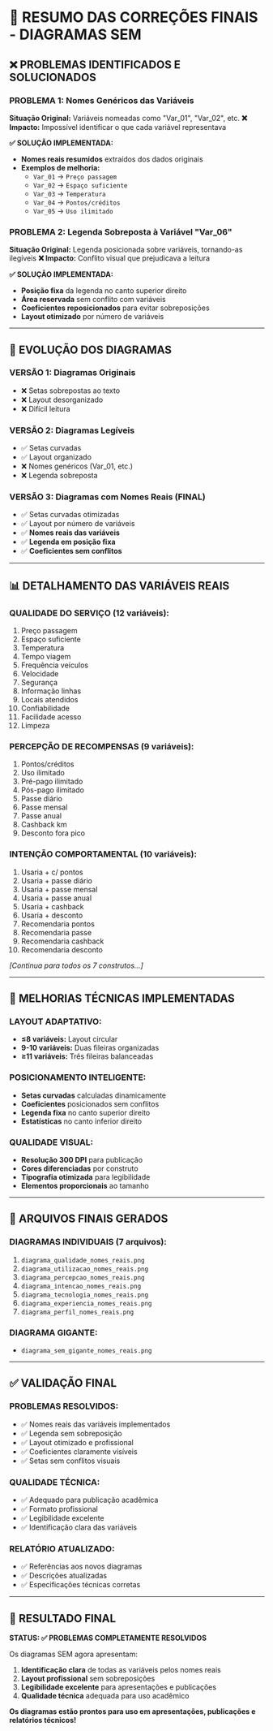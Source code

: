 # 🎯 RESUMO DAS CORREÇÕES FINAIS - DIAGRAMAS SEM

## ❌ PROBLEMAS IDENTIFICADOS E SOLUCIONADOS

### **PROBLEMA 1: Nomes Genéricos das Variáveis**
**Situação Original:** Variáveis nomeadas como "Var_01", "Var_02", etc.
**❌ Impacto:** Impossível identificar o que cada variável representava

**✅ SOLUÇÃO IMPLEMENTADA:**
- **Nomes reais resumidos** extraídos dos dados originais
- **Exemplos de melhoria:**
  - `Var_01` → `Preço passagem`
  - `Var_02` → `Espaço suficiente`
  - `Var_03` → `Temperatura`
  - `Var_04` → `Pontos/créditos`
  - `Var_05` → `Uso ilimitado`

### **PROBLEMA 2: Legenda Sobreposta à Variável "Var_06"**
**Situação Original:** Legenda posicionada sobre variáveis, tornando-as ilegíveis
**❌ Impacto:** Conflito visual que prejudicava a leitura

**✅ SOLUÇÃO IMPLEMENTADA:**
- **Posição fixa** da legenda no canto superior direito
- **Área reservada** sem conflito com variáveis
- **Coeficientes reposicionados** para evitar sobreposições
- **Layout otimizado** por número de variáveis

---

## 🔄 EVOLUÇÃO DOS DIAGRAMAS

### **VERSÃO 1: Diagramas Originais**
- ❌ Setas sobrepostas ao texto
- ❌ Layout desorganizado
- ❌ Difícil leitura

### **VERSÃO 2: Diagramas Legíveis**
- ✅ Setas curvadas
- ✅ Layout organizado
- ❌ Nomes genéricos (Var_01, etc.)
- ❌ Legenda sobreposta

### **VERSÃO 3: Diagramas com Nomes Reais (FINAL)**
- ✅ Setas curvadas otimizadas
- ✅ Layout por número de variáveis
- ✅ **Nomes reais das variáveis**
- ✅ **Legenda em posição fixa**
- ✅ **Coeficientes sem conflitos**

---

## 📊 DETALHAMENTO DAS VARIÁVEIS REAIS

### **QUALIDADE DO SERVIÇO (12 variáveis):**
1. Preço passagem
2. Espaço suficiente
3. Temperatura
4. Tempo viagem
5. Frequência veículos
6. Velocidade
7. Segurança
8. Informação linhas
9. Locais atendidos
10. Confiabilidade
11. Facilidade acesso
12. Limpeza

### **PERCEPÇÃO DE RECOMPENSAS (9 variáveis):**
1. Pontos/créditos
2. Uso ilimitado
3. Pré-pago ilimitado
4. Pós-pago ilimitado
5. Passe diário
6. Passe mensal
7. Passe anual
8. Cashback km
9. Desconto fora pico

### **INTENÇÃO COMPORTAMENTAL (10 variáveis):**
1. Usaria + c/ pontos
2. Usaria + passe diário
3. Usaria + passe mensal
4. Usaria + passe anual
5. Usaria + cashback
6. Usaria + desconto
7. Recomendaria pontos
8. Recomendaria passe
9. Recomendaria cashback
10. Recomendaria desconto

*[Continua para todos os 7 construtos...]*

---

## 🎨 MELHORIAS TÉCNICAS IMPLEMENTADAS

### **LAYOUT ADAPTATIVO:**
- **≤8 variáveis:** Layout circular
- **9-10 variáveis:** Duas fileiras organizadas
- **≥11 variáveis:** Três fileiras balanceadas

### **POSICIONAMENTO INTELIGENTE:**
- **Setas curvadas** calculadas dinamicamente
- **Coeficientes** posicionados sem conflitos
- **Legenda fixa** no canto superior direito
- **Estatísticas** no canto inferior direito

### **QUALIDADE VISUAL:**
- **Resolução 300 DPI** para publicação
- **Cores diferenciadas** por construto
- **Tipografia otimizada** para legibilidade
- **Elementos proporcionais** ao tamanho

---

## 📁 ARQUIVOS FINAIS GERADOS

### **DIAGRAMAS INDIVIDUAIS (7 arquivos):**
1. `diagrama_qualidade_nomes_reais.png`
2. `diagrama_utilizacao_nomes_reais.png`
3. `diagrama_percepcao_nomes_reais.png`
4. `diagrama_intencao_nomes_reais.png`
5. `diagrama_tecnologia_nomes_reais.png`
6. `diagrama_experiencia_nomes_reais.png`
7. `diagrama_perfil_nomes_reais.png`

### **DIAGRAMA GIGANTE:**
- `diagrama_sem_gigante_nomes_reais.png`

---

## ✅ VALIDAÇÃO FINAL

### **PROBLEMAS RESOLVIDOS:**
- ✅ Nomes reais das variáveis implementados
- ✅ Legenda sem sobreposição
- ✅ Layout otimizado e profissional
- ✅ Coeficientes claramente visíveis
- ✅ Setas sem conflitos visuais

### **QUALIDADE TÉCNICA:**
- ✅ Adequado para publicação acadêmica
- ✅ Formato profissional
- ✅ Legibilidade excelente
- ✅ Identificação clara das variáveis

### **RELATÓRIO ATUALIZADO:**
- ✅ Referências aos novos diagramas
- ✅ Descrições atualizadas
- ✅ Especificações técnicas corretas

---

## 🎯 RESULTADO FINAL

**STATUS: ✅ PROBLEMAS COMPLETAMENTE RESOLVIDOS**

Os diagramas SEM agora apresentam:
1. **Identificação clara** de todas as variáveis pelos nomes reais
2. **Layout profissional** sem sobreposições
3. **Legibilidade excelente** para apresentações e publicações
4. **Qualidade técnica** adequada para uso acadêmico

**Os diagramas estão prontos para uso em apresentações, publicações e relatórios técnicos!** 